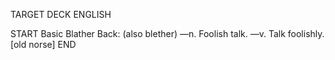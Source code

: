 TARGET DECK
ENGLISH

START
Basic
Blather
Back: (also blether) —n. Foolish talk. —v. Talk foolishly. [old norse]
END
